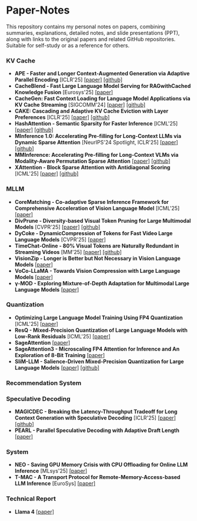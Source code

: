 # Paper-Notes

This repository contains my personal notes on papers, combining summaries, explanations, detailed notes, and slide presentations (PPT), along with links to the original papers and related GitHub repositories. Suitable for self-study or as a reference for others.

### **KV Cache**
*   **APE - Faster and Longer Context-Augmented Generation via Adaptive Parallel Encoding** [ICLR'25] [[paper]](https://arxiv.org/abs/2502.05431) [[github]](https://github.com/Infini-AI-Lab/APE)
*   **CacheBlend - Fast Large Language Model Serving for RAGwithCached Knowledge Fusion** [Eurosys'25] [[paper]](https://arxiv.org/abs/2405.16444) 
*   **CacheGen: Fast Context Loading for Language Model Applications via KV Cache Streaming** [SIGCOMM'24] [[paper]](https://arxiv.org/pdf/2310.07240.pdf) [[github]](https://github.com/UChi-JCL/CacheGen)
*   **CAKE: Cascading and Adaptive KV Cache Eviction with Layer Preferences** [ICLR'25] [[paper]](https://arxiv.org/html/2503.12491) [[github]](https://github.com/antgroup/cakekv)
*   **HashAttention - Semantic Sparsity for Faster Inference** [ICML'25] [[paper]](https://arxiv.org/abs/2412.14468) [[github]](https://github.com/xAlg-ai/HashAttention-1.0)
*   **MInference 1.0: Accelerating Pre-filling for Long-Context LLMs via Dynamic Sparse Attention** [NeurIPS'24 Spotlight, ICLR'25] [[paper]](https://arxiv.org/abs/2405.03456) [[github]](https://github.com/microsoft/MInference)
*   **MMInference: Accelerating Pre-filling for Long-Context VLMs via Modality-Aware Permutation Sparse Attention** [[paper]](https://arxiv.org/abs/2504.16083) [[github]](https://github.com/microsoft/MInference)
*   **XAttention - Block Sparse Attention with Antidiagonal Scoring** [ICML'25] [[paper]](https://arxiv.org/abs/2503.16428) [[github]](https://github.com/mit-han-lab/x-attention)

### **MLLM**
*   **CoreMatching - Co-adaptive Sparse Inference Framework for Comprehensive Acceleration of Vision Language Model** [ICML'25] [[paper]](https://arxiv.org/abs/2406.04029)
*   **DivPrune - Diversity-based Visual Token Pruning for Large Multimodal Models** [CVPR'25] [[paper]](https://arxiv.org/abs/2405.19635) [[github]](https://github.com/Fuxin-VI/DivPrune)
*   **DyCoke - DynamicCompression of Tokens for Fast Video Large Language Models** [CVPR'25] [[paper]](https://arxiv.org/abs/2406.02396)
*   **TimeChat-Online - 80% Visual Tokens are Naturally Redundant in Streaming Videos** [MM'25] [[paper]](https://arxiv.org/abs/2406.06233) [[github]](https://github.com/showlab/TimeChat)
*   **VisionZip - Longer is Better but Not Necessary in Vision Language Models** [[paper]](https://arxiv.org/abs/2405.10183)
*   **VoCo-LLaMA - Towards Vision Compression with Large Language Models** [[paper]](https://arxiv.org/abs/2405.05061)
*   **γ-MOD - Exploring Mixture-of-Depth Adaptation for Multimodal Large Language Models** [[paper]](https://arxiv.org/abs/2405.15132)

### **Quantization**
*   **Optimizing Large Language Model Training Using FP4 Quantization** [ICML'25] [[paper]](https://arxiv.org/abs/2406.00835)
*   **ResQ - Mixed-Precision Quantization of Large Language Models with Low-Rank Residuals** [ICML'25] [[paper]](https://arxiv.org/abs/2406.01239)
*   **SageAttention** [[paper]](https://arxiv.org/abs/2402.09613)
*   **SageAttention3 - Microscaling FP4 Attention for Inference and An Exploration of 8-Bit Training** [[paper]](https://arxiv.org/abs/2406.02543)
*   **SliM-LLM - Salience-Driven Mixed-Precision Quantization for Large Language Models** [[paper]](https://arxiv.org/abs/2405.16362) [[github]](https://github.com/aritra-bhowmick/SliM-LLM)

### **Recommendation System**

### **Speculative Decoding**
*   **MAGICDEC - Breaking the Latency-Throughput Tradeoff for Long Context Generation with Speculative Decoding** [ICLR'25] [[paper]](https://arxiv.org/abs/2405.15051) [[github]](https://github.com/princeton-nlp/MAGICDEC)
*   **PEARL - Parallel Speculative Decoding with Adaptive Draft Length** [[paper]](https://arxiv.org/abs/2405.07086)

### **System**
*   **NEO - Saving GPU Memory Crisis with CPU Offloading for Online LLM Inference** [MLsys'25] [[paper]](https://arxiv.org/abs/2405.19598)
*   **T-MAC - A Transport Protocol for Remote-Memory-Access-based LLM Inference** [EuroSys] [[paper]](https://dl.acm.org/doi/10.1145/3622645.3644265)

### **Technical Report**
*   **Llama 4** [[paper]](https://arxiv.org/abs/2404.17511)
